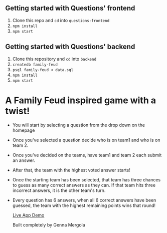 ## Getting started with Questions' frontend

1. Clone this repo and `cd` into `questions-frontend`
2. `npm install`
3. `npm start`

## Getting started with Questions' backend

1.  Clone this repository and `cd` into `backend`
2.  `createdb family-feud`
2.  `psql family-feud < data.sql`
3.  `npm install`
4.  `npm start`

# A Family Feud inspired game with a twist!
* You will start by selecting a question from the drop down on the homepage
* Once you've selected a question decide who is on team1 and who is on team 2.
* Once you've decided on the teams, have team1 and team 2 each submit an answer.
* After that, the team with the highest voted answer starts!
* Once the starting team has been selected, that team has three chances to guess
  as many correct answers as they can. If that team hits three incorrect answers, it is
  the other team's turn.
* Every question has 6 answers, when all 6 correct answers have been guessed, the team with
  the highest remaining points wins that round!

  [Live App Demo](https://gracious-jang-a2386f.netlify.app/)

  Built completely by Genna Mergola